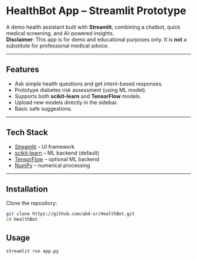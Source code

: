 # HealthBot App – Streamlit Prototype

A demo health assistant built with **Streamlit**, combining a chatbot, quick medical screening, and AI-powered insights.  
**Disclaimer**: This app is for demo and educational purposes only. It is **not** a substitute for professional medical advice.

---

## Features
- Ask simple health questions and get intent-based responses.
- Prototype diabetes risk assessment (using ML model).
- Supports both **scikit-learn** and **TensorFlow** models.
- Upload new models directly in the sidebar.
- Basic safe suggestions.

---

## Tech Stack
- [Streamlit](https://streamlit.io/) – UI framework
- [scikit-learn](https://scikit-learn.org/) – ML backend (default)
- [TensorFlow](https://www.tensorflow.org/) – optional ML backend
- [NumPy](https://numpy.org/) – numerical processing

---

## Installation

Clone the repository:
```bash
git clone https://github.com/abd-ur/HealthBot.git
cd HealthBot
```

## Usage
```bash
streamlit run app.py
```
